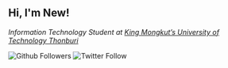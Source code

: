 <h2> Hi, I'm New! </h2>
<p><em>Information Technology Student at <a href="https://www.kmutt.ac.th/en/">King Mongkut’s University of Technology Thonburi</a></em></p>

![Github Followers](https://img.shields.io/github/followers/NewBww?label=Follow&style=social)
![Twitter Follow](https://img.shields.io/twitter/follow/bwwnew?style=social)
